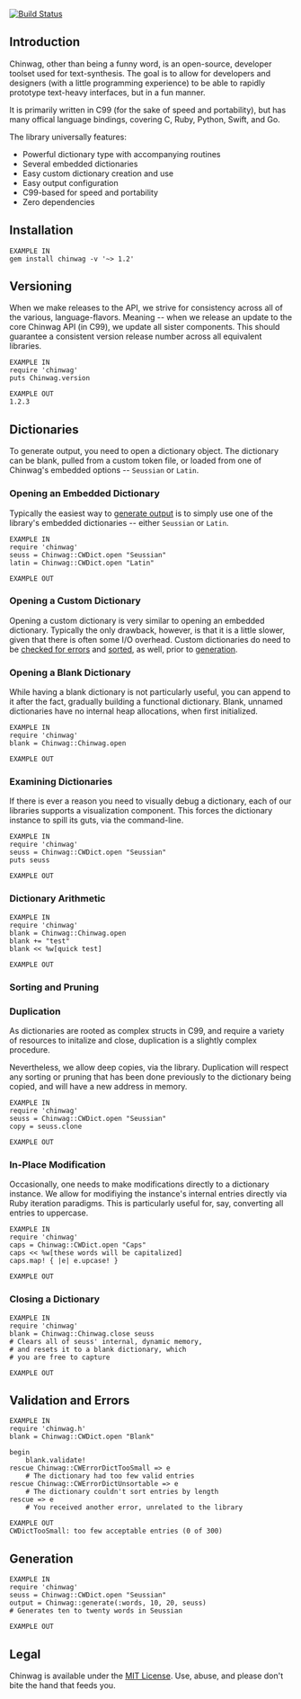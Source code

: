 [![Build Status](https://travis-ci.org/vulcancreative/chinwag-ruby.svg?branch=master)](https://travis-ci.org/vulcancreative/chinwag-ruby)

## Introduction

Chinwag, other than being a funny word, is an open-source, developer toolset used for text-synthesis. The goal is to allow for developers and designers (with a little programming experience) to be able to rapidly prototype text-heavy interfaces, but in a fun manner.

It is primarily written in C99 (for the sake of speed and portability), but has many offical language bindings, covering C, Ruby, Python, Swift, and Go.

The library universally features:

* Powerful dictionary type with accompanying routines
* Several embedded dictionaries
* Easy custom dictionary creation and use
* Easy output configuration
* C99-based for speed and portability
* Zero dependencies

## Installation


	EXAMPLE IN
	gem install chinwag -v '~> 1.2'

## Versioning

When we make releases to the API, we strive for consistency across all of the various, language-flavors. Meaning -- when we release an update to the core Chinwag API (in C99), we update all sister components. This should guarantee a consistent version release number across all equivalent libraries.

	EXAMPLE IN
	require 'chinwag'
	puts Chinwag.version

	EXAMPLE OUT
	1.2.3

## Dictionaries

To generate output, you need to open a dictionary object. The dictionary can be blank, pulled from a custom token file, or loaded from one of Chinwag's embedded options -- `Seussian` or `Latin`.

### Opening an Embedded Dictionary

Typically the easiest way to [generate output](Generation) is to simply use one of the library's embedded dictionaries -- either `Seussian` or `Latin`.


	EXAMPLE IN
	require 'chinwag'
	seuss = Chinwag::CWDict.open "Seussian"
	latin = Chinwag::CWDict.open "Latin"

	EXAMPLE OUT

### Opening a Custom Dictionary

Opening a custom dictionary is very similar to opening an embedded dictionary. Typically the only drawback, however, is that it is a little slower, given that there is often some I/O overhead. Custom dictionaries do need to be [checked for errors](Errors) and [sorted](SortingAndPruning), as well, prior to [generation](Generation).




### Opening a Blank Dictionary

While having a blank dictionary is not particularly useful, you can append to it after the fact, gradually building a functional dictionary. Blank, unnamed dictionaries have no internal heap allocations, when first initialized.

	EXAMPLE IN
	require 'chinwag'
	blank = Chinwag::Chinwag.open

	EXAMPLE OUT

### Examining Dictionaries

If there is ever a reason you need to visually debug a dictionary, each of our libraries supports a visualization component. This forces the dictionary instance to spill its guts, via the command-line.

	EXAMPLE IN
	require 'chinwag'
	seuss = Chinwag::CWDict.open "Seussian"
	puts seuss

	EXAMPLE OUT

### Dictionary Arithmetic


	EXAMPLE IN
	require 'chinwag'
	blank = Chinwag::Chinwag.open
	blank += "test"
	blank << %w[quick test]

	EXAMPLE OUT

### Sorting and Pruning




### Duplication

As dictionaries are rooted as complex structs in C99, and require a variety of resources to initalize and close, duplication is a slightly complex procedure.

Nevertheless, we allow deep copies, via the library. Duplication will respect any sorting or pruning that has been done previously to the dictionary being copied, and will have a new address in memory.

	EXAMPLE IN
	require 'chinwag'
	seuss = Chinwag::CWDict.open "Seussian"
	copy = seuss.clone

	EXAMPLE OUT

### In-Place Modification

Occasionally, one needs to make modifications directly to a dictionary instance. We allow for modifiying the instance's internal entries directly via Ruby iteration paradigms. This is particularly useful for, say, converting all entries to uppercase.

	EXAMPLE IN
	require 'chinwag'
	caps = Chinwag::CWDict.open "Caps"
	caps << %w[these words will be capitalized]
	caps.map! { |e| e.upcase! }
	
	EXAMPLE OUT

### Closing a Dictionary


	EXAMPLE IN
	require 'chinwag'
	blank = Chinwag::Chinwag.close seuss
	# Clears all of seuss' internal, dynamic memory,
	# and resets it to a blank dictionary, which
	# you are free to capture

	EXAMPLE OUT

## Validation and Errors


	EXAMPLE IN
	require 'chinwag.h'
	blank = Chinwag::CWDict.open "Blank"

	begin
		blank.validate!
	rescue Chinwag::CWErrorDictTooSmall => e
		# The dictionary had too few valid entries
	rescue Chinwag::CWErrorDictUnsortable => e
		# The dictionary couldn't sort entries by length
	rescue => e
		# You received another error, unrelated to the library

	EXAMPLE OUT
	CWDictTooSmall: too few acceptable entries (0 of 300)

## Generation


	EXAMPLE IN
	require 'chinwag'
	seuss = Chinwag::CWDict.open "Seussian"
	output = Chinwag::generate(:words, 10, 20, seuss)
	# Generates ten to twenty words in Seussian

	EXAMPLE OUT

## Legal

Chinwag is available under the [MIT License](http://opensource.org/licenses/MIT). Use, abuse, and please don't bite the hand that feeds you.
